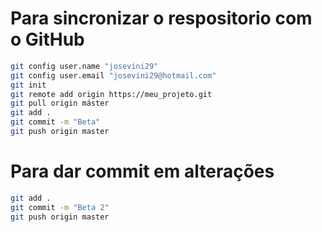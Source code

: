 # Para sincronizar o respositorio com o GitHub
```bash
git config user.name "josevini29"
git config user.email "josevini29@hotmail.com"
git init
git remote add origin https://meu_projeto.git
git pull origin máster
git add .
git commit -m "Beta"
git push origin master
```

# Para dar commit em alterações
```bash
git add .
git commit -m "Beta 2"
git push origin master
```
